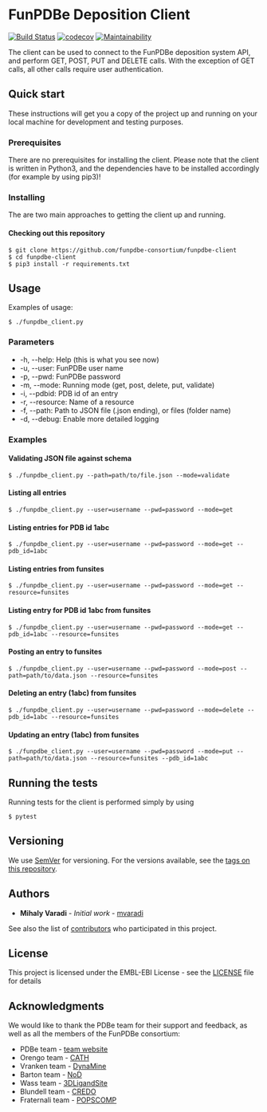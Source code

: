 FunPDBe Deposition Client
=====

[![Build Status](https://travis-ci.org/funpdbe-consortium/funpdbe-client.svg?branch=master)](https://travis-ci.org/funpdbe-consortium/funpdbe-client)
[![codecov](https://codecov.io/gh/funpdbe-consortium/funpdbe-client/branch/master/graph/badge.svg)](https://codecov.io/gh/funpdbe-consortium/funpdbe-client)
[![Maintainability](https://api.codeclimate.com/v1/badges/eac066fbf15333153070/maintainability)](https://codeclimate.com/github/funpdbe-consortium/funpdbe-client/maintainability)

The client can be used to connect to the FunPDBe deposition system API, and perform GET, POST, PUT and DELETE calls. With the exception of GET calls, all other calls require user authentication.

<!--- For more information on the FunPDBe initiative, visit https://funpdbe.org --->

Quick start
-----------

These instructions will get you a copy of the project up and running on your local machine for development and testing purposes.

### Prerequisites

There are no prerequisites for installing the client. Please note that the client is written in Python3, and the dependencies have to be installed accordingly (for example by using pip3)!
<!--- There are no prerequisites for installing the client, but in order to connect to the FunPDBe deposition system using this client, depositors have to register an account at https://funpdbe.org/register. Activating user accounts in dependent on admin approval. --->

### Installing

The are two main approaches to getting the client up and running.

#### Checking out this repository

```
$ git clone https://github.com/funpdbe-consortium/funpdbe-client
$ cd funpdbe-client
$ pip3 install -r requirements.txt
```

## Usage

Examples of usage:

```
$ ./funpdbe_client.py
```

### Parameters

* -h, --help:       Help (this is what you see now)
* -u, --user:       FunPDBe user name
* -p, --pwd:        FunPDBe password
* -m, --mode:       Running mode (get, post, delete, put, validate)
* -i, --pdbid:      PDB id of an entry
* -r, --resource:   Name of a resource
* -f, --path:       Path to JSON file (.json ending), or files (folder name)
* -d, --debug:      Enable more detailed logging

### Examples

#### Validating JSON file against schema
```
$ ./funpdbe_client.py --path=path/to/file.json --mode=validate
```

#### Listing all entries
```
$ ./funpdbe_client.py --user=username --pwd=password --mode=get
```

#### Listing entries for PDB id 1abc
```
$ ./funpdbe_client.py --user=username --pwd=password --mode=get --pdb_id=1abc
```

#### Listing entries from funsites
```
$ ./funpdbe_client.py --user=username --pwd=password --mode=get --resource=funsites
```

#### Listing entry for PDB id 1abc from funsites
```
$ ./funpdbe_client.py --user=username --pwd=password --mode=get --pdb_id=1abc --resource=funsites
```

#### Posting an entry to funsites
```
$ ./funpdbe_client.py --user=username --pwd=password --mode=post --path=path/to/data.json --resource=funsites
```

#### Deleting an entry (1abc) from funsites
```
$ ./funpdbe_client.py --user=username --pwd=password --mode=delete --pdb_id=1abc --resource=funsites
```

#### Updating an entry (1abc) from funsites
```
$ ./funpdbe_client.py --user=username --pwd=password --mode=put --path=path/to/data.json --resource=funsites --pdb_id=1abc
```

## Running the tests

Running tests for the client is performed simply by using
```
$ pytest
```

## Versioning

We use [SemVer](http://semver.org/) for versioning. For the versions available, see the [tags on this repository](https://github.com/funpdbe-consortium/funpdbe-client/tags).

## Authors

* **Mihaly Varadi** - *Initial work* - [mvaradi](https://github.com/mvaradi)

See also the list of [contributors](https://github.com/funpdbe-consortium/funpdbe-client/graphs/contributors) who participated in this project.

## License

This project is licensed under the EMBL-EBI License - see the [LICENSE](LICENSE) file for details

## Acknowledgments

We would like to thank the PDBe team for their support and feedback, as well as all the members of the FunPDBe consortium:

* PDBe team - [team website](https://www.ebi.ac.uk/services/teams/pdbe)
* Orengo team - [CATH](http://www.cathdb.info/)
* Vranken team - [DynaMine](http://dynamine.ibsquare.be/)
* Barton team - [NoD](http://www.compbio.dundee.ac.uk/www-nod/)
* Wass team - [3DLigandSite](http://www.sbg.bio.ic.ac.uk/3dligandsite/)
* Blundell team - [CREDO](http://marid.bioc.cam.ac.uk/credo)
* Fraternali team - [POPSCOMP](https://mathbio.crick.ac.uk/wiki/POPSCOMP)
